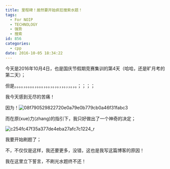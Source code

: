 ```yaml
---
title: 里程碑！居然要开始疯狂搜索水题！
tags:
  - For NOIP
  - TECHNOLOGY
  - 强势
  - 搜索
id: 856
categories:
  - cpp
date: 2016-10-05 18:34:22
---
```


今天是2016年10月4日，也是国庆节假期竞赛集训的第4天（哈哈，还是旷月考的第二天）；

但是。。。。，。。。。，。。。，。。，。，。，，。，，。，。；；；；<!--more-->

我今天感到无尽的苦痛！

因为！![08f790529822720e0a79e0b779cb0a46f31fabc3](https://cybirdy.files.wordpress.com/2016/10/08f790529822720e0a79e0b779cb0a46f31fabc3.png)

而在原(xue)力(zhang)的指引下，我只好做出了一个神奇的决定；

![c254fc47f35a377de4eba27afc7c1224_r](https://cybirdy.files.wordpress.com/2016/10/c254fc47f35a377de4eba27afc7c1224_r.png)

我要开始刷题了；

不，不仅仅是这样，我还要更多，没错，这也是我写这篇博客的原因！

我在这里立下誓言，不刷光水题终不还！